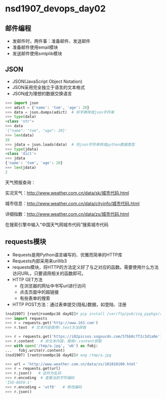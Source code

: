 # nsd1907_devops_day02

## 邮件编程

- 发邮件时，两件事：准备邮件、发送邮件
- 准备邮件使用email模块
- 发送邮件使用smtplib模块

## JSON

- JSON(JavaScript Object Notation)
- JSON采用完全独立于语言的文本格式
- JSON成为理想的数据交换语言

```python
>>> import json
>>> adict = {'name': 'tom', 'age': 20}
>>> data = json.dumps(adict)  # 将字典转成json字符串
>>> type(data)
<class 'str'>
>>> data
'{"name": "tom", "age": 20}'
>>> len(data)
26
>>> jdata = json.loads(data)  # 将json字符串转成python数据类型
>>> type(jdata)
<class 'dict'>
>>> jdata
{'name': 'tom', 'age': 20}
>>> len(jdata)
2
```

天气预报查询：

实况天气：http://www.weather.com.cn/data/sk/城市代码.html

城市信息：http://www.weather.com.cn/data/cityinfo/城市代码.html

详细指数：http://www.weather.com.cn/data/zs/城市代码.html

在搜索引擎中输入“中国天气网城市代码”搜索城市代码

## requests模块

- Requests是用Python语言编写的、优雅而简单的HTTP库
- Requests内部采用来urillib3
- requests模块，将HTTP的方法定义好了与之对应的函数。需要使用什么方法访问URL，只要调用相关的函数即可。
- HTTP GET方法
  - 在浏览器的网址中书写url进行访问
  - 点击页面中的超链接
  - 有些表单的搜索
- HTTP POST方法：通过表单提交(隐私)数据，如登陆、注册

```python
(nsd1907) [root@room8pc16 day02]# pip install /var/ftp/pub/zzg_pypkgs/requests_pkgs/*
>>> import requests
>>> r = requests.get('http://www.163.com')
>>> r.text  # 文本内容使用r.text方法获取

>>> r = requests.get('https://i02picsos.sogoucdn.com/57bb0cff2c3d1a0e')
>>> r.content   # 非文本内容，使用r.content获取
>>> with open('/tmp/a.jpg', 'wb') as fobj:
...   fobj.write(r.content)
(nsd1907) [root@room8pc16 day02]# eog /tmp/a.jpg 

>>> url = 'http://www.weather.com.cn/data/zs/101010100.html'
>>> r = requests.get(url)
>>> r.json()   # 此时为乱码
>>> r.encoding  # 查看当前字符编码
'ISO-8859-1'
>>> r.encoding = 'utf8'   # 修改编码
>>> r.json()

```











